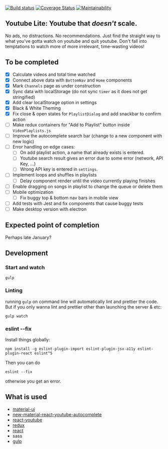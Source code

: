 [![Build status](https://travis-ci.org/9oelM/youtube-lite.svg?branch=master)](https://travis-ci.org/9oelM/youtube-lite)
[![Coverage Status](https://coveralls.io/repos/github/9oelM/Youtube-Lite/badge.svg?branch=master)](https://coveralls.io/github/9oelM/Youtube-Lite?branch=master)
[![Maintainability](https://api.codeclimate.com/v1/badges/4556af7c8e91ab9c3f37/maintainability)](https://codeclimate.com/github/9oelM/Youtube-Lite/maintainability)

## Youtube Lite: Youtube that _doesn't_ scale. 
No ads, no distractions. No recommendations. Just find the straight way to what you've gotta watch on youtube and quit youtube. Don't fall into temptations to watch more of more irrelevant, time-wasting videos!

## To be completed 
- [x] Calculate videos and total time watched
- [x] Connect above data with `BottomNav` and `Home` components
- [x] Mark `Channels` page as under construction
- [x] Sync data with localStorage (do not sync `timer` as it does not get stringified)
- [x] Add clear localStorage option in settings
- [x] Black & White Theming
- [x] Fix close & open states for `PlaylistDialog` and add snackbar to confirm action
- [ ] Make redux containers for "Add to Playlist" button inside `VideoPlaylists.js`
- [ ] Improve the autocomplete search bar (change to a new component with new logic)
- [ ] Error handling on edge cases:
    - [ ] On add playlist action, a name that already exists is entered. 
    - [ ] Youtube search result gives an error due to some error (network, API Key, ...)
    - [ ] Wrong API key is entered in `settings`.
- [ ] Implement loops and shuffles in playlists
    - [ ] Delay component render until the video currently playing finishes
- [ ] Enable dragging on songs in playlist to change the queue or delete them
- [ ] Mobile optimization
    - [ ] Fix buggy top & bottom nav bars in mobile view  
- [ ] Add tests with Jest and fix components that cause buggy tests
- [ ] Make desktop version with electron

## Expected point of completion
Perhaps late January?

## Development

### Start and watch
```
gulp
```

### Linting
running `gulp` on command line will automatically lint and prettier the code. But if you only wanna lint and prettier other than launching the server & etc:
```
gulp watch
```

### eslint --fix
Install things globally:
```
npm install -g eslint-plugin-import eslint-plugin-jsx-a11y eslint-plugin-react eslint^5
```
Then you can do
```
eslint --fix
```
otherwise you get an error.

## What is used
* [material-ui](https://github.com/mui-org/material-ui)
* [new-material-react-youtube-autocomplete](https://github.com/9oelM/new-material-react-youtube-autocomplete)
* [react-youtube](https://github.com/troybetz/react-youtube)
* [redux](https://github.com/reduxjs/redux)
* [react](https://github.com/facebook/react)
* sass
* [gulp](https://github.com/gulpjs/gulp)
